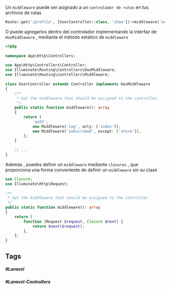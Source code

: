 Un `middleware` puede ser asignado a un `controlador de rutas` en tus archivos de rutas

```php
Route::get('/profile', [UserController::class, 'show'])->middleware('auth');
```

O puede agregarlos dentro del controlador implementando la interfaz de `HasMiddleware` , mediante el método estático de `middleware`

```php
<?php
 
namespace App\Http\Controllers;
 
use App\Http\Controllers\Controller;
use Illuminate\Routing\Controllers\HasMiddleware;
use Illuminate\Routing\Controllers\Middleware;
 
class UserController extends Controller implements HasMiddleware
{
    /**
     * Get the middleware that should be assigned to the controller.
     */
    public static function middleware(): array
    {
        return [
            'auth',
            new Middleware('log', only: ['index']),
            new Middleware('subscribed', except: ['store']),
        ];
    }
 
    // ...
}
```

Además , puedes definir un `middleware` mediante `closures` , que proporciona una forma conveniente de definir un `middleware` sin su clase

```php
use Closure;
use Illuminate\Http\Request;
 
/**
 * Get the middleware that should be assigned to the controller.
 */
public static function middleware(): array
{
    return [
        function (Request $request, Closure $next) {
            return $next($request);
        },
    ];
}
```

## Tags

##### #Laravel
##### #Laravel-Controllers